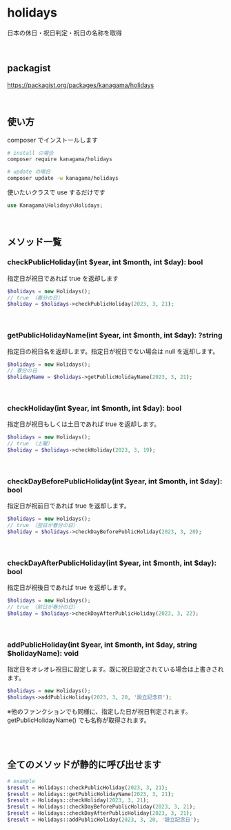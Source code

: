 # holidays

日本の休日・祝日判定・祝日の名称を取得

<br>

## packagist

https://packagist.org/packages/kanagama/holidays

<br>


## 使い方

composer でインストールします

```bash
# install の場合
composer require kanagama/holidays

# update の場合
composer update -w kanagama/holidays
```

使いたいクラスで use するだけです

```php
use Kanagama\Holidays\Holidays;
```

<br>

## メソッド一覧


### checkPublicHoliday(int $year, int $month, int $day): bool

指定日が祝日であれば true を返却します

```php
$holidays = new Holidays();
// true （春分の日）
$holiday = $holidays->checkPublicHoliday(2023, 3, 21);
```

<br>

### getPublicHolidayName(int $year, int $month, int $day): ?string

指定日の祝日名を返却します。指定日が祝日でない場合は null を返却します。


```php
$holidays = new Holidays();
// 春分の日
$holidayName = $holidays->getPublicHolidayName(2023, 3, 21);
```

<br>

### checkHoliday(int $year, int $month, int $day): bool

指定日が祝日もしくは土日であれば true を返却します。

```php
$holidays = new Holidays();
// true （土曜）
$holiday = $holidays->checkHoliday(2023, 3, 19);
```

<br>

### checkDayBeforePublicHoliday(int $year, int $month, int $day): bool

指定日が祝前日であれば true を返却します。

```php
$holidays = new Holidays();
// true （翌日が春分の日）
$holiday = $holidays->checkDayBeforePublicHoliday(2023, 3, 20);
```

<br>

### checkDayAfterPublicHoliday(int $year, int $month, int $day): bool

指定日が祝後日であれば true を返却します。

```php
$holidays = new Holidays();
// true （前日が春分の日）
$holiday = $holidays->checkDayAfterPublicHoliday(2023, 3, 22);
```

<br>

### addPublicHoliday(int $year, int $month, int $day, string $holidayName): void

指定日をオレオレ祝日に設定します。既に祝日設定されている場合は上書きされます。


```php
$holidays = new Holidays();
$holidays->addPublicHoliday(2023, 3, 20, '設立記念日');
```

※他のファンクションでも同様に、指定した日が祝日判定されます。
getPublicHolidayName() でも名称が取得されます。

<br>
<br>

## 全てのメソッドが静的に呼び出せます

```php
# example
$result = Holidays::checkPublicHoliday(2023, 3, 21);
$result = Holidays::getPublicHolidayName(2023, 3, 21);
$result = Holidays::checkHoliday(2023, 3, 21);
$result = Holidays::checkDayBeforePublicHoliday(2023, 3, 21);
$result = Holidays::checkDayAfterPublicHoliday(2023, 3, 21);
$result = Holidays::addPublicHoliday(2023, 3, 20, '設立記念日');
```

